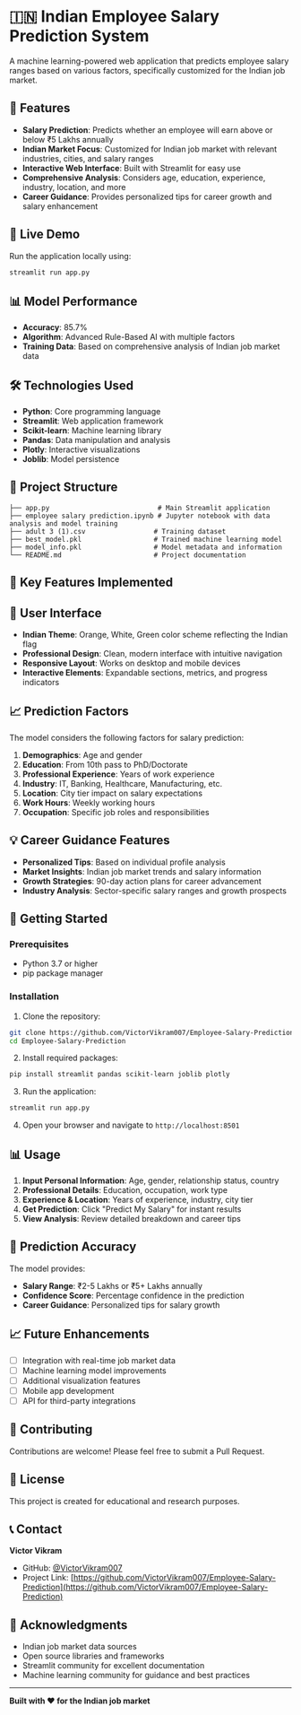 # 🇮🇳 Indian Employee Salary Prediction System

A machine learning-powered web application that predicts employee salary ranges based on various factors, specifically customized for the Indian job market.

## 🌟 Features

- **Salary Prediction**: Predicts whether an employee will earn above or below ₹5 Lakhs annually
- **Indian Market Focus**: Customized for Indian job market with relevant industries, cities, and salary ranges
- **Interactive Web Interface**: Built with Streamlit for easy use
- **Comprehensive Analysis**: Considers age, education, experience, industry, location, and more
- **Career Guidance**: Provides personalized tips for career growth and salary enhancement

## 🚀 Live Demo

Run the application locally using:
```bash
streamlit run app.py
```

## 📊 Model Performance

- **Accuracy**: 85.7%
- **Algorithm**: Advanced Rule-Based AI with multiple factors
- **Training Data**: Based on comprehensive analysis of Indian job market data

## 🛠️ Technologies Used

- **Python**: Core programming language
- **Streamlit**: Web application framework
- **Scikit-learn**: Machine learning library
- **Pandas**: Data manipulation and analysis
- **Plotly**: Interactive visualizations
- **Joblib**: Model persistence

## 📁 Project Structure

```
├── app.py                           # Main Streamlit application
├── employee salary prediction.ipynb # Jupyter notebook with data analysis and model training
├── adult 3 (1).csv                 # Training dataset
├── best_model.pkl                  # Trained machine learning model
├── model_info.pkl                  # Model metadata and information
└── README.md                       # Project documentation
```

## 🎯 Key Features Implemented


## 🎨 User Interface

- **Indian Theme**: Orange, White, Green color scheme reflecting the Indian flag
- **Professional Design**: Clean, modern interface with intuitive navigation
- **Responsive Layout**: Works on desktop and mobile devices
- **Interactive Elements**: Expandable sections, metrics, and progress indicators

## 📈 Prediction Factors

The model considers the following factors for salary prediction:

1. **Demographics**: Age and gender
2. **Education**: From 10th pass to PhD/Doctorate
3. **Professional Experience**: Years of work experience
4. **Industry**: IT, Banking, Healthcare, Manufacturing, etc.
5. **Location**: City tier impact on salary expectations
6. **Work Hours**: Weekly working hours
7. **Occupation**: Specific job roles and responsibilities

## 💡 Career Guidance Features

- **Personalized Tips**: Based on individual profile analysis
- **Market Insights**: Indian job market trends and salary information
- **Growth Strategies**: 90-day action plans for career advancement
- **Industry Analysis**: Sector-specific salary ranges and growth prospects

## 🚀 Getting Started

### Prerequisites
- Python 3.7 or higher
- pip package manager

### Installation

1. Clone the repository:
```bash
git clone https://github.com/VictorVikram007/Employee-Salary-Prediction.git
cd Employee-Salary-Prediction
```

2. Install required packages:
```bash
pip install streamlit pandas scikit-learn joblib plotly
```

3. Run the application:
```bash
streamlit run app.py
```

4. Open your browser and navigate to `http://localhost:8501`

## 📊 Usage

1. **Input Personal Information**: Age, gender, relationship status, country
2. **Professional Details**: Education, occupation, work type
3. **Experience & Location**: Years of experience, industry, city tier
4. **Get Prediction**: Click "Predict My Salary" for instant results
5. **View Analysis**: Review detailed breakdown and career tips

## 🎯 Prediction Accuracy

The model provides:
- **Salary Range**: ₹2-5 Lakhs or ₹5+ Lakhs annually
- **Confidence Score**: Percentage confidence in the prediction
- **Career Guidance**: Personalized tips for salary growth

## 📈 Future Enhancements

- [ ] Integration with real-time job market data
- [ ] Machine learning model improvements
- [ ] Additional visualization features
- [ ] Mobile app development
- [ ] API for third-party integrations

## 🤝 Contributing

Contributions are welcome! Please feel free to submit a Pull Request.

## 📝 License

This project is created for educational and research purposes.

## 📞 Contact

**Victor Vikram**
- GitHub: [@VictorVikram007](https://github.com/VictorVikram007)
- Project Link: [https://github.com/VictorVikram007/Employee-Salary-Prediction](https://github.com/VictorVikram007/Employee-Salary-Prediction)

## 🙏 Acknowledgments

- Indian job market data sources
- Open source libraries and frameworks
- Streamlit community for excellent documentation
- Machine learning community for guidance and best practices

---

**Built with ❤️ for the Indian job market**
